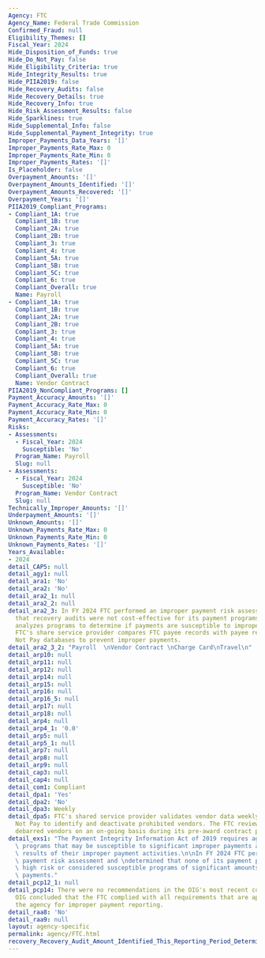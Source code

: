```yaml
---
Agency: FTC
Agency_Name: Federal Trade Commission
Confirmed_Fraud: null
Eligibility_Themes: []
Fiscal_Year: 2024
Hide_Disposition_of_Funds: true
Hide_Do_Not_Pay: false
Hide_Eligibility_Criteria: true
Hide_Integrity_Results: true
Hide_PIIA2019: false
Hide_Recovery_Audits: false
Hide_Recovery_Details: true
Hide_Recovery_Info: true
Hide_Risk_Assessment_Results: false
Hide_Sparklines: true
Hide_Supplemental_Info: false
Hide_Supplemental_Payment_Integrity: true
Improper_Payments_Data_Years: '[]'
Improper_Payments_Rate_Max: 0
Improper_Payments_Rate_Min: 0
Improper_Payments_Rates: '[]'
Is_Placeholder: false
Overpayment_Amounts: '[]'
Overpayment_Amounts_Identified: '[]'
Overpayment_Amounts_Recovered: '[]'
Overpayment_Years: '[]'
PIIA2019_Compliant_Programs:
- Compliant_1A: true
  Compliant_1B: true
  Compliant_2A: true
  Compliant_2B: true
  Compliant_3: true
  Compliant_4: true
  Compliant_5A: true
  Compliant_5B: true
  Compliant_5C: true
  Compliant_6: true
  Compliant_Overall: true
  Name: Payroll
- Compliant_1A: true
  Compliant_1B: true
  Compliant_2A: true
  Compliant_2B: true
  Compliant_3: true
  Compliant_4: true
  Compliant_5A: true
  Compliant_5B: true
  Compliant_5C: true
  Compliant_6: true
  Compliant_Overall: true
  Name: Vendor Contract
PIIA2019_NonCompliant_Programs: []
Payment_Accuracy_Amounts: '[]'
Payment_Accuracy_Rate_Max: 0
Payment_Accuracy_Rate_Min: 0
Payment_Accuracy_Rates: '[]'
Risks:
- Assessments:
  - Fiscal_Year: 2024
    Susceptible: 'No'
  Program_Name: Payroll
  Slug: null
- Assessments:
  - Fiscal_Year: 2024
    Susceptible: 'No'
  Program_Name: Vendor Contract
  Slug: null
Technically_Improper_Amounts: '[]'
Underpayment_Amounts: '[]'
Unknown_Amounts: '[]'
Unknown_Payments_Rate_Max: 0
Unknown_Payments_Rate_Min: 0
Unknown_Payments_Rates: '[]'
Years_Available:
- 2024
detail_CAP5: null
detail_agy1: null
detail_ara1: 'No'
detail_ara2: 'No'
detail_ara2_1: null
detail_ara2_2: null
detail_ara2_3: In FY 2024 FTC performed an improper payment risk assessment and concluded
  that recovery audits were not cost-effective for its payment programs.  The FTC
  analyzes programs to determine if payments are susceptible to improper payments.  The
  FTC's share service provider compares FTC payee records with payee records in Do
  Not Pay databases to prevent improper payments.
detail_ara2_3_2: "Payroll  \nVendor Contract \nCharge Card\nTravel\n"
detail_arp10: null
detail_arp11: null
detail_arp12: null
detail_arp14: null
detail_arp15: null
detail_arp16: null
detail_arp16_5: null
detail_arp17: null
detail_arp18: null
detail_arp4: null
detail_arp4_1: '0.0'
detail_arp5: null
detail_arp5_1: null
detail_arp7: null
detail_arp8: null
detail_arp9: null
detail_cap3: null
detail_cap4: null
detail_com1: Compliant
detail_dpa1: 'Yes'
detail_dpa2: 'No'
detail_dpa3: Weekly
detail_dpa5: FTC's shared service provider validates vendor data weekly against Do
  Not Pay to identify and deactivate prohibited vendors. The FTC reviews potential
  debarred vendors on an on-going basis during its pre-award contract process.
detail_exs1: "The Payment Integrity Information Act of 2019 requires agencies to identify\
  \ programs that may be susceptible to significant improper payments and report the\
  \ results of their improper payment activities.\n\nIn FY 2024 FTC performed an improper\
  \ payment risk assessment and \ndetermined that none of its payment programs are\
  \ high risk or considered susceptible programs of significant amounts of improper\
  \ payments."
detail_pcp12_1: null
detail_pcp14: There were no recommendations in the OIG's most recent compliance report.  The
  OIG concluded that the FTC complied with all requirements that are applicable to
  the agency for improper payment reporting.
detail_raa8: 'No'
detail_raa9: null
layout: agency-specific
permalink: agency/FTC.html
recovery_Recovery_Audit_Amount_Identified_This_Reporting_Period_Determined_Not_Collectable_Rate: 0.0
---
```

